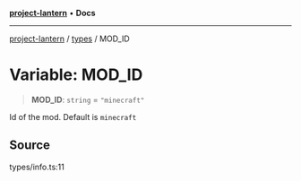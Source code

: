 [**project-lantern**](../../../README.md) • **Docs**

***

[project-lantern](../../../globals.md) / [types](../README.md) / MOD\_ID

# Variable: MOD\_ID

> **MOD\_ID**: `string` = `"minecraft"`

Id of the mod.
Default is `minecraft`

## Source

types/info.ts:11
